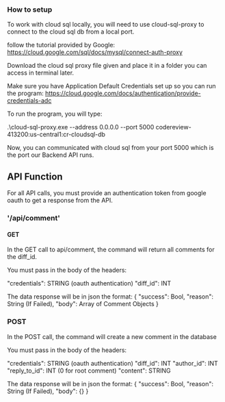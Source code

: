 ### How to setup

To work with cloud sql locally, you will need to use cloud-sql-proxy to connect to the cloud sql db from a local port.

follow the tutorial provided by Google: https://cloud.google.com/sql/docs/mysql/connect-auth-proxy

Download the cloud sql proxy file given and place it in a folder you can access in terminal later.

Make sure you have Application Default Credentials set up so you can run the program: https://cloud.google.com/docs/authentication/provide-credentials-adc 


To run the program, you will type:

.\cloud-sql-proxy.exe --address 0.0.0.0 --port 5000 codereview-413200:us-central1:cr-cloudsql-db

Now, you can communicated with cloud sql from your port 5000 which is the port our Backend API runs.





## API Function

For all API calls, you must provide an authentication token from google oauth to get a response from the API.

### '/api/comment'
#### GET

In the GET call to api/comment, the command will return all comments for the diff_id.

You must pass in the body of the headers:

"credentials": STRING (oauth authentication) 
"diff_id": INT

The data response will be in json the format:
{
  "success": Bool,
  "reason": String (If Failed),
  "body": Array of Comment Objects
}

### POST

In the POST call, the command will create a new comment in the database

You must pass in the body of the headers:

"credentials": STRING (oauth authentication) 
"diff_id": INT
"author_id": INT
"reply_to_id": INT (0 for root comment)
"content": STRING

The data response will be in json the format:
{
  "success": Bool,
  "reason": String (If Failed),
  "body": {}
}